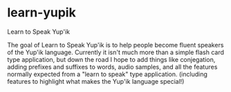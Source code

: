 learn-yupik
===========

Learn to Speak Yup'ik

The goal of Learn to Speak Yup'ik is to help people become fluent speakers of the Yup'ik language. Currently it
isn't much more than a simple flash card type application, but down the road I hope to add things like conjegation,
adding prefixes and suffixes to words, audio samples, and all the features normally expected from a "learn to speak"
type application. (including features to highlight what makes the Yup'ik language special!)